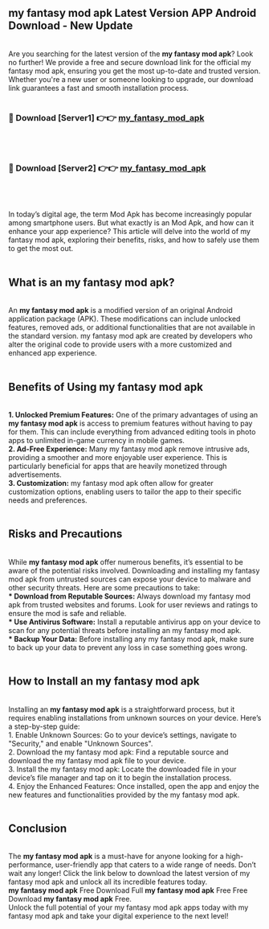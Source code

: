 ## my fantasy mod apk Latest Version APP Android Download - New Update
<br>
Are you searching for the latest version of the <strong>my fantasy mod apk</strong>? Look no further! We provide a free and secure download link for the official my fantasy mod apk, ensuring you get the most up-to-date and trusted version. Whether you're a new user or someone looking to upgrade, our download link guarantees a fast and smooth installation process.
<br>
<br>
<h3>🔴 Download [Server1] 👉👉 <a href="https://modyolo.store/my+fantasy+mod+apk">my_fantasy_mod_apk</a></h3><br>
<br>
<h3>🔴 Download [Server2] 👉👉 <a href="https://modyolo.store/my+fantasy+mod+apk">my_fantasy_mod_apk</a></h3><br>
<br>
<br>
In today’s digital age, the term Mod Apk has become increasingly popular among smartphone users. But what exactly is an Mod Apk, and how can it enhance your app experience? This article will delve into the world of my fantasy mod apk, exploring their benefits, risks, and how to safely use them to get the most out.
<br>
<br>
<h2>What is an my fantasy mod apk?</h2>
<br>
An <strong>my fantasy mod apk</strong> is a modified version of an original Android application package (APK). These modifications can include unlocked features, removed ads, or additional functionalities that are not available in the standard version. my fantasy mod apk are created by developers who alter the original code to provide users with a more customized and enhanced app experience.
<br>
<br>
<h2>Benefits of Using my fantasy mod apk</h2>
<br>
<strong> 1. Unlocked Premium Features:</strong> One of the primary advantages of using an <strong>my fantasy mod apk</strong> is access to premium features without having to pay for them. This can include everything from advanced editing tools in photo apps to unlimited in-game currency in mobile games.
<br>
<strong> 2. Ad-Free Experience:</strong> Many my fantasy mod apk remove intrusive ads, providing a smoother and more enjoyable user experience. This is particularly beneficial for apps that are heavily monetized through advertisements.
<br>
<strong> 3. Customization:</strong> my fantasy mod apk often allow for greater customization options, enabling users to tailor the app to their specific needs and preferences.
<br>
<br>
<h2>Risks and Precautions</h2>
<br>
While <strong>my fantasy mod apk</strong> offer numerous benefits, it’s essential to be aware of the potential risks involved. Downloading and installing my fantasy mod apk from untrusted sources can expose your device to malware and other security threats. Here are some precautions to take:
<br>
<strong> * Download from Reputable Sources:</strong> Always download my fantasy mod apk from trusted websites and forums. Look for user reviews and ratings to ensure the mod is safe and reliable.
<br>
<strong> * Use Antivirus Software:</strong> Install a reputable antivirus app on your device to scan for any potential threats before installing an my fantasy mod apk.
<br>
<strong> * Backup Your Data:</strong> Before installing any my fantasy mod apk, make sure to back up your data to prevent any loss in case something goes wrong.
<br>
<br>
<h2>How to Install an my fantasy mod apk</h2>
<br>
Installing an <strong>my fantasy mod apk</strong> is a straightforward process, but it requires enabling installations from unknown sources on your device. Here’s a step-by-step guide:
<br>
 1. Enable Unknown Sources: Go to your device’s settings, navigate to "Security," and enable "Unknown Sources".
<br>
 2. Download the my fantasy mod apk: Find a reputable source and download the my fantasy mod apk file to your device.
<br>
 3. Install the my fantasy mod apk: Locate the downloaded file in your device’s file manager and tap on it to begin the installation process.
<br>
 4. Enjoy the Enhanced Features: Once installed, open the app and enjoy the new features and functionalities provided by the my fantasy mod apk.
<br>
<br>
<h2><strong>Conclusion</strong></h2>
<br>
The <strong>my fantasy mod apk</strong> is a must-have for anyone looking for a high-performance, user-friendly app that caters to a wide range of needs. Don’t wait any longer! Click the link below to download the latest version of my fantasy mod apk and unlock all its incredible features today.
<br>
<strong>my fantasy mod apk</strong> Free Download Full <strong>my fantasy mod apk</strong> Free Free Download <strong>my fantasy mod apk</strong> Free.
<br>
Unlock the full potential of your my fantasy mod apk apps today with my fantasy mod apk and take your digital experience to the next level!